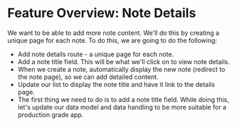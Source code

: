# Feature Overview: Note Details

We want to be able to add more note content.  We'll do this by creating a unique page for each note. To do this, we are going to do the following:
- Add note details route - a unique page for each note.
- Add a note title field.  This will be what we'll click on to view note details.
- When we create a note, automatically display the new note (redirect to the note page), so we can add detailed content.
- Update our list to display the note title and have it link to the details page.
- The first thing we need to do is to add a note title field.  While doing this, let's update our data model and data handling to be more suitable for a production grade app.



